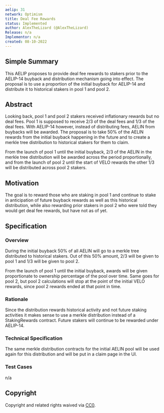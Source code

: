```yaml
---
aelip: 31
network: Optimism
title: Deal Fee Rewards
status: Implemented
author: AlexTheLizard (@AlexTheLizard)
Release: n/a
Implementor: n/a
created: 08-10-2022
---
```


## Simple Summary

<!--"If you can't explain it simply, you don't understand it well enough." Simply describe the outcome the proposed changes intends to achieve. This should be non-technical and accessible to a casual community member.-->

This AELIP proposes to provide deal fee rewards to stakers prior to the AELIP-14 buyback and distribution mechanism going into effect. The proposal is to use a proportion of the initial buyback for AELIP-14 and distribute it to historical stakers in pool 1 and pool 2.

## Abstract

<!--A short (~200 word) description of the proposed change, the abstract should clearly describe the proposed change. This is what *will* be done if the AELIP is implemented, not *why* it should be done or *how* it will be done. If the AELIP proposes deploying a new contract, write, "we propose to deploy a new contract that will do x".-->

Looking back, pool 1 and pool 2 stakers received inflationary rewards but no deal fees. Pool 1 is supposed to receive 2/3 of the deal fees and 1/3 of the deal fees. With AELIP-14 however, instead of distributing fees, AELIN from buybacks will be awarded. The proposal is to take 50% of the AELIN rewards from the initial buyback happening in the future and to create a merkle tree distribution to historical stakers for them to claim.

From the launch of pool 1 until the initial buyback, 2/3 of the AELIN in the merkle tree distribution will be awarded across the period proportionally, and from the launch of pool 2 until the start of VELO rewards the other 1/3 will be distributed across pool 2 stakers.

## Motivation

<!--This is the problem statement. This is the *why* of the AELIP. It should clearly explain *why* the current state of the protocol is inadequate.  It is critical that you explain *why* the change is needed, if the AELIP proposes changing how something is calculated, you must address *why* the current calculation is inaccurate or wrong. This is not the place to describe how the AELIP will address the issue!-->

The goal is to reward those who are staking in pool 1 and continue to stake in anticipation of future buyback rewards as well as this historical distribution, while also rewarding prior stakers in pool 2 who were told they would get deal fee rewards, but have not as of yet.

## Specification

### Overview

<!--This is a high-level overview of *how* the AELIP will solve the problem. The overview should clearly describe how the new feature will be implemented.-->

During the initial buyback 50% of all AELIN will go to a merkle tree distributed to historical stakers. Out of this 50% amount, 2/3 will be given to pool 1 and 1/3 will be given to pool 2.

From the launch of pool 1 until the initial buyback, awards will be given proportionate to ownership percentage of the pool over time. Same goes for pool 2, but pool 2 calculations will stop at the point of the initial VELO rewards, since pool 2 rewards ended at that point in time.

### Rationale

<!--This is where you explain the reasoning behind how you propose to solve the problem. Why did you propose to implement the change in this way, what were the considerations and trade-offs. The rationale fleshes out what motivated the design and why particular design decisions were made. It should describe alternate designs that were considered and related work. The rationale may also provide evidence of consensus within the community, and should discuss important objections or concerns raised during discussion.-->

Since the distribution rewards historical activity and not future staking activities it makes sense to use a merkle distribution instead of a StakingRewards contract. Future stakers will continue to be rewarded under AELIP-14.

### Technical Specification

<!--The technical specification should outline the public API of the changes proposed. That is, changes to any of the interfaces Aelin currently exposes or the creations of new ones.-->

The same merkle distribution contracts for the initial AELIN pool will be used again for this distribution and will be put in a claim page in the UI.

### Test Cases

<!--Test cases for an implementation are mandatory for AELIPs but can be included with the implementation..-->

n/a

## Copyright

Copyright and related rights waived via [CC0](https://creativecommons.org/publicdomain/zero/1.0/).
